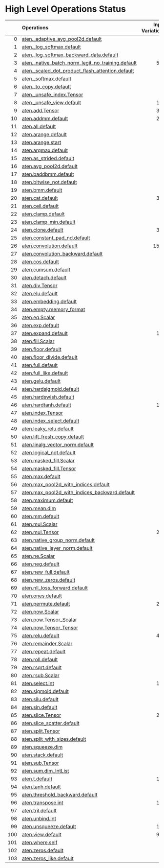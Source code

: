 # High Level Operations Status
|     | Operations                                                                                                           |   Input Variations |   Converted |   Removed |   Fallback | Completed   |   Score |
|----:|:---------------------------------------------------------------------------------------------------------------------|-------------------:|------------:|----------:|-----------:|:------------|--------:|
|   0 | [aten._adaptive_avg_pool2d.default](operations/aten._adaptive_avg_pool2d.default.md)                                 |                  1 |           1 |         0 |          0 | ✅          |    1    |
|   1 | [aten._log_softmax.default](operations/aten._log_softmax.default.md)                                                 |                  2 |           2 |         0 |          0 | ✅          |    1    |
|   2 | [aten._log_softmax_backward_data.default](operations/aten._log_softmax_backward_data.default.md)                     |                  1 |           0 |         0 |          0 | ✘           |    0    |
|   3 | [aten._native_batch_norm_legit_no_training.default](operations/aten._native_batch_norm_legit_no_training.default.md) |                570 |           0 |         0 |          0 | ✘           |    0    |
|   4 | [aten._scaled_dot_product_flash_attention.default](operations/aten._scaled_dot_product_flash_attention.default.md)   |                 13 |           0 |         0 |          0 | ✘           |    0    |
|   5 | [aten._softmax.default](operations/aten._softmax.default.md)                                                         |                 47 |          39 |         0 |          0 | 🚧          |    0.83 |
|   6 | [aten._to_copy.default](operations/aten._to_copy.default.md)                                                         |                 62 |           0 |         9 |          0 | 🚧          |    0.15 |
|   7 | [aten._unsafe_index.Tensor](operations/aten._unsafe_index.Tensor.md)                                                 |                 37 |           0 |         0 |          0 | ✘           |    0    |
|   8 | [aten._unsafe_view.default](operations/aten._unsafe_view.default.md)                                                 |                119 |         103 |         0 |          0 | 🚧          |    0.87 |
|   9 | [aten.add.Tensor](operations/aten.add.Tensor.md)                                                                     |                382 |         287 |         0 |          0 | 🚧          |    0.75 |
|  10 | [aten.addmm.default](operations/aten.addmm.default.md)                                                               |                258 |         235 |         0 |          0 | 🚧          |    0.91 |
|  11 | [aten.all.default](operations/aten.all.default.md)                                                                   |                  1 |           0 |         0 |          0 | ✘           |    0    |
|  12 | [aten.arange.default](operations/aten.arange.default.md)                                                             |                 34 |           0 |         0 |          0 | ✘           |    0    |
|  13 | [aten.arange.start](operations/aten.arange.start.md)                                                                 |                 24 |           0 |         0 |          0 | ✘           |    0    |
|  14 | [aten.argmax.default](operations/aten.argmax.default.md)                                                             |                  2 |           0 |         0 |          0 | ✘           |    0    |
|  15 | [aten.as_strided.default](operations/aten.as_strided.default.md)                                                     |                  2 |           0 |         0 |          0 | ✘           |    0    |
|  16 | [aten.avg_pool2d.default](operations/aten.avg_pool2d.default.md)                                                     |                 16 |           0 |         0 |          0 | ✘           |    0    |
|  17 | [aten.baddbmm.default](operations/aten.baddbmm.default.md)                                                           |                  3 |           1 |         0 |          0 | 🚧          |    0.33 |
|  18 | [aten.bitwise_not.default](operations/aten.bitwise_not.default.md)                                                   |                  1 |           0 |         0 |          0 | ✘           |    0    |
|  19 | [aten.bmm.default](operations/aten.bmm.default.md)                                                                   |                 94 |          79 |         0 |          0 | 🚧          |    0.84 |
|  20 | [aten.cat.default](operations/aten.cat.default.md)                                                                   |                388 |           0 |         0 |          0 | ✘           |    0    |
|  21 | [aten.ceil.default](operations/aten.ceil.default.md)                                                                 |                 14 |           0 |         0 |          0 | ✘           |    0    |
|  22 | [aten.clamp.default](operations/aten.clamp.default.md)                                                               |                 54 |          43 |         0 |          0 | 🚧          |    0.8  |
|  23 | [aten.clamp_min.default](operations/aten.clamp_min.default.md)                                                       |                  9 |           0 |         0 |          0 | ✘           |    0    |
|  24 | [aten.clone.default](operations/aten.clone.default.md)                                                               |                348 |         312 |         0 |          0 | 🚧          |    0.9  |
|  25 | [aten.constant_pad_nd.default](operations/aten.constant_pad_nd.default.md)                                           |                 41 |          30 |         0 |          0 | 🚧          |    0.73 |
|  26 | [aten.convolution.default](operations/aten.convolution.default.md)                                                   |               1575 |           0 |         0 |          0 | ✘           |    0    |
|  27 | [aten.convolution_backward.default](operations/aten.convolution_backward.default.md)                                 |                  2 |           0 |         0 |          0 | ✘           |    0    |
|  28 | [aten.cos.default](operations/aten.cos.default.md)                                                                   |                  2 |           1 |         0 |          0 | 🚧          |    0.5  |
|  29 | [aten.cumsum.default](operations/aten.cumsum.default.md)                                                             |                  4 |           0 |         0 |          0 | ✘           |    0    |
|  30 | [aten.detach.default](operations/aten.detach.default.md)                                                             |                  5 |           0 |         0 |          0 | ✘           |    0    |
|  31 | [aten.div.Tensor](operations/aten.div.Tensor.md)                                                                     |                 71 |          34 |         0 |          0 | 🚧          |    0.48 |
|  32 | [aten.elu.default](operations/aten.elu.default.md)                                                                   |                  1 |           0 |         0 |          0 | ✘           |    0    |
|  33 | [aten.embedding.default](operations/aten.embedding.default.md)                                                       |                 34 |           5 |         0 |          0 | 🚧          |    0.15 |
|  34 | [aten.empty.memory_format](operations/aten.empty.memory_format.md)                                                   |                  2 |           0 |         0 |          0 | ✘           |    0    |
|  35 | [aten.eq.Scalar](operations/aten.eq.Scalar.md)                                                                       |                  9 |           3 |         0 |          0 | 🚧          |    0.33 |
|  36 | [aten.exp.default](operations/aten.exp.default.md)                                                                   |                 13 |          10 |         0 |          0 | 🚧          |    0.77 |
|  37 | [aten.expand.default](operations/aten.expand.default.md)                                                             |                186 |          14 |        13 |          0 | 🚧          |    0.15 |
|  38 | [aten.fill.Scalar](operations/aten.fill.Scalar.md)                                                                   |                  7 |           0 |         0 |          0 | ✘           |    0    |
|  39 | [aten.floor.default](operations/aten.floor.default.md)                                                               |                  2 |           2 |         0 |          0 | ✅          |    1    |
|  40 | [aten.floor_divide.default](operations/aten.floor_divide.default.md)                                                 |                  1 |           0 |         0 |          0 | ✘           |    0    |
|  41 | [aten.full.default](operations/aten.full.default.md)                                                                 |                  5 |           3 |         0 |          0 | 🚧          |    0.6  |
|  42 | [aten.full_like.default](operations/aten.full_like.default.md)                                                       |                  1 |           0 |         0 |          0 | ✘           |    0    |
|  43 | [aten.gelu.default](operations/aten.gelu.default.md)                                                                 |                 49 |          44 |         0 |          0 | 🚧          |    0.9  |
|  44 | [aten.hardsigmoid.default](operations/aten.hardsigmoid.default.md)                                                   |                 15 |           0 |         0 |          0 | ✘           |    0    |
|  45 | [aten.hardswish.default](operations/aten.hardswish.default.md)                                                       |                 27 |           0 |         0 |          0 | ✘           |    0    |
|  46 | [aten.hardtanh.default](operations/aten.hardtanh.default.md)                                                         |                112 |           0 |         0 |          0 | ✘           |    0    |
|  47 | [aten.index.Tensor](operations/aten.index.Tensor.md)                                                                 |                 22 |           0 |         0 |          0 | ✘           |    0    |
|  48 | [aten.index_select.default](operations/aten.index_select.default.md)                                                 |                  1 |           0 |         0 |          0 | ✘           |    0    |
|  49 | [aten.leaky_relu.default](operations/aten.leaky_relu.default.md)                                                     |                 13 |          13 |         0 |          0 | ✅          |    1    |
|  50 | [aten.lift_fresh_copy.default](operations/aten.lift_fresh_copy.default.md)                                           |                  1 |           0 |         0 |          0 | ✘           |    0    |
|  51 | [aten.linalg_vector_norm.default](operations/aten.linalg_vector_norm.default.md)                                     |                 11 |           0 |         0 |          0 | ✘           |    0    |
|  52 | [aten.logical_not.default](operations/aten.logical_not.default.md)                                                   |                  1 |           0 |         0 |          0 | ✘           |    0    |
|  53 | [aten.masked_fill.Scalar](operations/aten.masked_fill.Scalar.md)                                                     |                 18 |          16 |         0 |          0 | 🚧          |    0.89 |
|  54 | [aten.masked_fill.Tensor](operations/aten.masked_fill.Tensor.md)                                                     |                  1 |           0 |         0 |          0 | ✘           |    0    |
|  55 | [aten.max.default](operations/aten.max.default.md)                                                                   |                  2 |           0 |         0 |          0 | ✘           |    0    |
|  56 | [aten.max_pool2d_with_indices.default](operations/aten.max_pool2d_with_indices.default.md)                           |                 45 |           0 |         0 |          0 | ✘           |    0    |
|  57 | [aten.max_pool2d_with_indices_backward.default](operations/aten.max_pool2d_with_indices_backward.default.md)         |                  1 |           0 |         0 |          0 | ✘           |    0    |
|  58 | [aten.maximum.default](operations/aten.maximum.default.md)                                                           |                  1 |           1 |         0 |          0 | ✅          |    1    |
|  59 | [aten.mean.dim](operations/aten.mean.dim.md)                                                                         |                 80 |          80 |         0 |          0 | ✅          |    1    |
|  60 | [aten.mm.default](operations/aten.mm.default.md)                                                                     |                 51 |          43 |         0 |          0 | 🚧          |    0.84 |
|  61 | [aten.mul.Scalar](operations/aten.mul.Scalar.md)                                                                     |                  2 |           0 |         0 |          0 | ✘           |    0    |
|  62 | [aten.mul.Tensor](operations/aten.mul.Tensor.md)                                                                     |                296 |         213 |         0 |          0 | 🚧          |    0.72 |
|  63 | [aten.native_group_norm.default](operations/aten.native_group_norm.default.md)                                       |                 23 |           0 |         0 |          0 | ✘           |    0    |
|  64 | [aten.native_layer_norm.default](operations/aten.native_layer_norm.default.md)                                       |                 76 |          70 |         0 |          0 | 🚧          |    0.92 |
|  65 | [aten.ne.Scalar](operations/aten.ne.Scalar.md)                                                                       |                  7 |           3 |         0 |          0 | 🚧          |    0.43 |
|  66 | [aten.neg.default](operations/aten.neg.default.md)                                                                   |                  2 |           0 |         0 |          0 | ✘           |    0    |
|  67 | [aten.new_full.default](operations/aten.new_full.default.md)                                                         |                  3 |           0 |         0 |          0 | ✘           |    0    |
|  68 | [aten.new_zeros.default](operations/aten.new_zeros.default.md)                                                       |                 13 |           0 |         0 |          0 | ✘           |    0    |
|  69 | [aten.nll_loss_forward.default](operations/aten.nll_loss_forward.default.md)                                         |                  1 |           0 |         0 |          0 | ✘           |    0    |
|  70 | [aten.ones.default](operations/aten.ones.default.md)                                                                 |                  2 |           0 |         0 |          0 | ✘           |    0    |
|  71 | [aten.permute.default](operations/aten.permute.default.md)                                                           |                213 |         183 |         0 |          0 | 🚧          |    0.86 |
|  72 | [aten.pow.Scalar](operations/aten.pow.Scalar.md)                                                                     |                  1 |           0 |         0 |          0 | ✘           |    0    |
|  73 | [aten.pow.Tensor_Scalar](operations/aten.pow.Tensor_Scalar.md)                                                       |                 10 |           6 |         0 |          0 | 🚧          |    0.6  |
|  74 | [aten.pow.Tensor_Tensor](operations/aten.pow.Tensor_Tensor.md)                                                       |                  1 |           0 |         0 |          0 | ✘           |    0    |
|  75 | [aten.relu.default](operations/aten.relu.default.md)                                                                 |                419 |         389 |         0 |          0 | 🚧          |    0.93 |
|  76 | [aten.remainder.Scalar](operations/aten.remainder.Scalar.md)                                                         |                  1 |           0 |         0 |          0 | ✘           |    0    |
|  77 | [aten.repeat.default](operations/aten.repeat.default.md)                                                             |                 12 |           8 |         1 |          0 | 🚧          |    0.75 |
|  78 | [aten.roll.default](operations/aten.roll.default.md)                                                                 |                 24 |           0 |         0 |          0 | ✘           |    0    |
|  79 | [aten.rsqrt.default](operations/aten.rsqrt.default.md)                                                               |                  6 |           0 |         0 |          0 | ✘           |    0    |
|  80 | [aten.rsub.Scalar](operations/aten.rsub.Scalar.md)                                                                   |                 34 |           9 |         0 |          0 | 🚧          |    0.26 |
|  81 | [aten.select.int](operations/aten.select.int.md)                                                                     |                111 |           0 |         0 |          0 | ✘           |    0    |
|  82 | [aten.sigmoid.default](operations/aten.sigmoid.default.md)                                                           |                 57 |          53 |         0 |          0 | 🚧          |    0.93 |
|  83 | [aten.silu.default](operations/aten.silu.default.md)                                                                 |                 27 |          16 |         0 |          0 | 🚧          |    0.59 |
|  84 | [aten.sin.default](operations/aten.sin.default.md)                                                                   |                  2 |           1 |         0 |          0 | 🚧          |    0.5  |
|  85 | [aten.slice.Tensor](operations/aten.slice.Tensor.md)                                                                 |                292 |          23 |        22 |          0 | 🚧          |    0.15 |
|  86 | [aten.slice_scatter.default](operations/aten.slice_scatter.default.md)                                               |                 18 |           0 |         0 |          0 | ✘           |    0    |
|  87 | [aten.split.Tensor](operations/aten.split.Tensor.md)                                                                 |                 10 |           7 |         0 |          0 | 🚧          |    0.7  |
|  88 | [aten.split_with_sizes.default](operations/aten.split_with_sizes.default.md)                                         |                  6 |           0 |         0 |          0 | ✘           |    0    |
|  89 | [aten.squeeze.dim](operations/aten.squeeze.dim.md)                                                                   |                 10 |          10 |         0 |          0 | ✅          |    1    |
|  90 | [aten.stack.default](operations/aten.stack.default.md)                                                               |                 27 |           0 |         0 |          0 | ✘           |    0    |
|  91 | [aten.sub.Tensor](operations/aten.sub.Tensor.md)                                                                     |                 67 |          50 |         0 |          0 | 🚧          |    0.75 |
|  92 | [aten.sum.dim_IntList](operations/aten.sum.dim_IntList.md)                                                           |                  4 |           0 |         0 |          0 | ✘           |    0    |
|  93 | [aten.t.default](operations/aten.t.default.md)                                                                       |                158 |         148 |         0 |          0 | 🚧          |    0.94 |
|  94 | [aten.tanh.default](operations/aten.tanh.default.md)                                                                 |                  9 |           8 |         0 |          0 | 🚧          |    0.89 |
|  95 | [aten.threshold_backward.default](operations/aten.threshold_backward.default.md)                                     |                  3 |           0 |         0 |          0 | ✘           |    0    |
|  96 | [aten.transpose.int](operations/aten.transpose.int.md)                                                               |                146 |         131 |         0 |          0 | 🚧          |    0.9  |
|  97 | [aten.tril.default](operations/aten.tril.default.md)                                                                 |                  1 |           0 |         0 |          0 | ✘           |    0    |
|  98 | [aten.unbind.int](operations/aten.unbind.int.md)                                                                     |                  3 |           0 |         0 |          0 | ✘           |    0    |
|  99 | [aten.unsqueeze.default](operations/aten.unsqueeze.default.md)                                                       |                133 |          85 |         0 |          0 | 🚧          |    0.64 |
| 100 | [aten.view.default](operations/aten.view.default.md)                                                                 |                970 |         830 |         0 |          0 | 🚧          |    0.86 |
| 101 | [aten.where.self](operations/aten.where.self.md)                                                                     |                  1 |           0 |         0 |          0 | ✘           |    0    |
| 102 | [aten.zeros.default](operations/aten.zeros.default.md)                                                               |                  1 |           0 |         0 |          0 | ✘           |    0    |
| 103 | [aten.zeros_like.default](operations/aten.zeros_like.default.md)                                                     |                  5 |           0 |         0 |          0 | ✘           |    0    |

